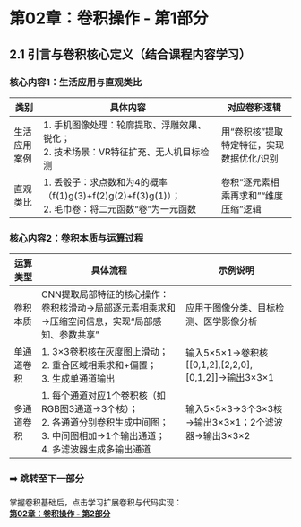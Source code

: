 # 第02章：卷积操作 - 第1部分
## 2.1 引言与卷积核心定义（结合课程内容学习）  
### 核心内容1：生活应用与直观类比  
| 类别           | 具体内容                                                                 | 对应卷积逻辑                     |
|----------------|--------------------------------------------------------------------------|----------------------------------|
| 生活应用案例   | 1. 手机图像处理：轮廓提取、浮雕效果、锐化；<br>2. 技术场景：VR特征扩充、无人机目标检测 | 用“卷积核”提取特定特征，实现数据优化/识别 |
| 直观类比       | 1. 丢骰子：求点数和为4的概率（f(1)g(3)+f(2)g(2)+f(3)g(1)）；<br>2. 毛巾卷：将二元函数“卷”为一元函数 | 卷积“逐元素相乘再求和”“维度压缩”逻辑 |

### 核心内容2：卷积本质与运算过程  
| 运算类型       | 具体流程                                                                 | 示例说明                          | 
|----------------|--------------------------------------------------------------------------|----------------------------------|
| 卷积本质       | CNN提取局部特征的核心操作：卷积核滑动→局部逐元素相乘求和→压缩空间信息，实现“局部感知、参数共享” | 应用于图像分类、目标检测、医学影像分析 | 
| 单通道卷积     | 1. 3×3卷积核在灰度图上滑动；<br>2. 重合区域相乘求和+偏置；<br>3. 生成单通道输出 | 输入5×5×1→卷积核[[0,1,2],[2,2,0],[0,1,2]]→输出3×3×1 | 
| 多通道卷积     | 1. 每个通道对应1个卷积核（如RGB图3通道→3个核）；<br>2. 各通道分别卷积生成中间图；<br>3. 中间图相加→1个输出通道；<br>4. 多滤波器生成多输出通道 | 输入5×5×3→3个3×3核→输出3×3×1；2个滤波器→输出3×3×2 | 
### ➡️ 跳转至下一部分  
掌握卷积基础后，点击学习扩展卷积与代码实现：  
**[第02章：卷积操作 - 第2部分](chter02.md)**
